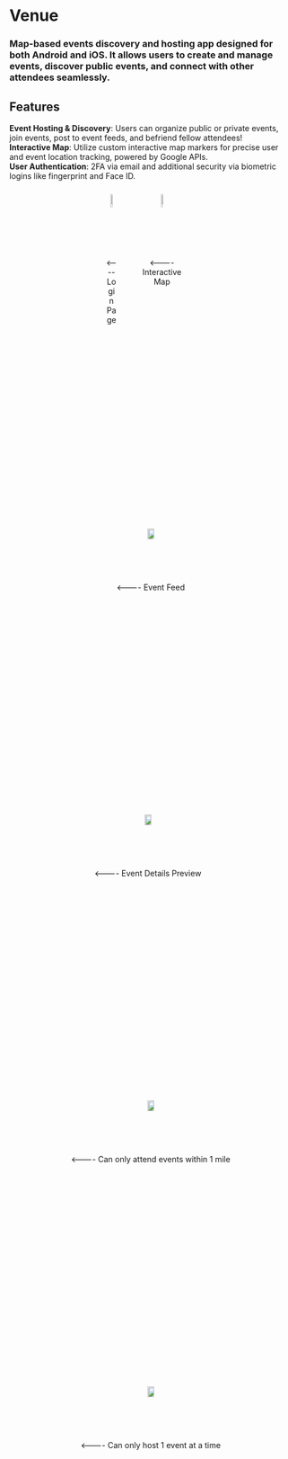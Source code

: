 # Venue
### Map-based events discovery and hosting app designed for both Android and iOS. It allows users to create and manage events, discover public events, and connect with other attendees seamlessly.


## Features
**Event Hosting & Discovery**: Users can organize public or private events, join events, post to event feeds, and befriend fellow attendees! </br>
**Interactive Map**: Utilize custom interactive map markers for precise user and event location tracking, powered by Google APIs. </br>
**User Authentication**: 2FA via email and additional security via biometric logins like fingerprint and Face ID. </br>
<div style="display: flex; flex-wrap: wrap; gap: 10px; justify-content: center;">

<figure style="text-align: center; width: 20px; margin: 10px;">
    <img src="https://github.com/user-attachments/assets/798b8801-72a8-4d5b-97fc-86e6bed25bf6" alt="Screenshot 2024-05-18 013643" width="20%"/>
    <figcaption><---- Login Page</figcaption>
</figure>

<figure style="text-align: center; width: 100px; margin: 10px;">
    <img src="https://github.com/user-attachments/assets/aa824580-4d50-401f-bc6e-ac234157a0b2" alt="Screenshot 2024-05-18 013613" width="20%"/>
    <figcaption><---- Interactive Map</figcaption>
</figure></br> </br>

<figure style="text-align: center; width: 300px; margin: 10px;">
    <img src="https://github.com/user-attachments/assets/aea429ad-dd22-4be0-af4b-bd839cae57c9" alt="Screenshot 2024-05-18 013758" width="20%"/>
    <figcaption><---- Event Feed</figcaption>
</figure>

<figure style="text-align: center; width: 300px; margin: 10px;">
    <img src="https://github.com/user-attachments/assets/07b2d9f4-5682-4136-926e-f87d5f7f8ce3" alt="Screenshot 2024-05-18 013758" width="20%"/>
    <figcaption><---- Event Details Preview</figcaption>
</figure> </br>

<figure style="text-align: center; width: 300px; margin: 10px;">
    <img src="https://github.com/user-attachments/assets/d260de2c-da31-4b5e-898b-c01f4d76e6b9" alt="Screenshot 2024-05-18 013758" width="20%"/>
    <figcaption><---- Can only attend events within 1 mile</figcaption>
</figure>

<figure style="text-align: center; width: 300px; margin: 10px;">
    <img src="https://github.com/user-attachments/assets/5f7bbbf7-378f-4208-b8c6-1f5cd8fa48ed" alt="Screenshot 2024-05-18 013758" width="20%"/>
    <figcaption><---- Can only host 1 event at a time</figcaption>
</figure>

</div>

